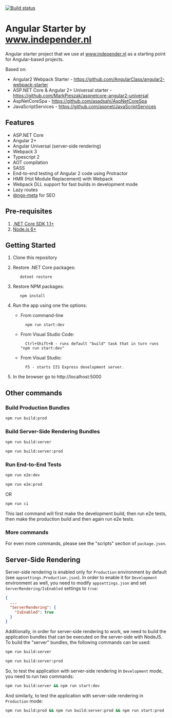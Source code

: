 [![Build status](https://ci.appveyor.com/api/projects/status/8g11158wx2f53g1x?svg=true)](https://ci.appveyor.com/project/pglazkov/IndependerStarter)

# Angular Starter by www.independer.nl
Angular starter project that we use at www.independer.nl as a starting point for Angular-based projects.  

Based on:
* Angular2 Webpack Starter - https://github.com/AngularClass/angular2-webpack-starter
* ASP.NET Core & Angular 2+ Universal starter - https://github.com/MarkPieszak/aspnetcore-angular2-universal 
* AspNetCoreSpa - https://github.com/asadsahi/AspNetCoreSpa
* JavaScriptServices - https://github.com/aspnet/JavaScriptServices

## Features

* ASP.NET Core
* Angular 2+
* Angular Universal (server-side rendering)
* Webpack 3
* Typescript 2
* AOT compilation
* SASS
* End-to-end testing of Angular 2 code using Protractor
* HMR (Hot Module Replacement) with Webpack
* Webpack DLL support for fast builds in development mode
* Lazy routes
* [@ngx-meta](https://github.com/ngx-meta/core) for SEO
 
## Pre-requisites

1. [.NET Core SDK 1.1+](https://www.microsoft.com/net/core#windows)
3. [Node.js 6+](https://nodejs.org/en/)

## Getting Started
1. Clone this repository
2. Restore .NET Core packages:

          dotnet restore
3. Restore NPM packages:

          npm install
8. Run the app using one the options:
    * From command-line
    
            npm run start:dev
       
    * From Visual Studio Code:
       
            Ctrl+Shift+B - runs default "build" task that in turn runs "npm run start:dev"
       
    * From Visual Studio:
    
            F5 - starts IIS Express development server.
9. In the browser go to http://localhost:5000


## Other commands

### Build Production Bundles
```bash
npm run build:prod
```
### Build Server-Side Rendering Bundles
```bash
npm run build:server
```
```bash
npm run build:server:prod
```
### Run End-to-End Tests
```bash
npm run e2e:dev
```
```bash
npm run e2e:prod
```
OR
```bash
npm run ci
```
This last command will first make the development build, then run e2e tests, then make the production build and then again run e2e tests.

### More commands
For even more commands, please see the "scripts" section of `package.json`.

## Server-Side Rendering
Server-side rendering is enabled only for `Production` environment by default (see `appsettings.Production.json`). In order to enable it for `Development` environment as well, you need to modify `appsettings.json` and set `ServerRendering/IsEnabled` settings to `true`:

```json
{
  ...
  "ServerRendering": {
    "IsEnabled": true
  }
}

```
Additionally, in order for server-side rendering to work, we need to build the application bundles that can be executed on the server-side with NodeJS. To build the "server" bundles, the following commands can be used:
```bash
npm run build:server
```
```bash
npm run build:server:prod
```
So, to test the application with server-side rendering in `Development` mode, you need to run two commands:
```bash
npm run build:server && npm run start:dev
```
And similarly, to test the application with server-side rendering in `Production` mode:
```bash
npm run build:prod && npm run build:server:prod && npm run start:prod
```

